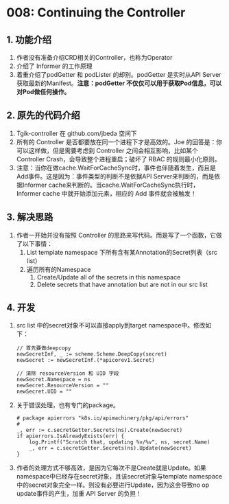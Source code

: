 # 008: Continuing the Controller

## 1. 功能介绍

1. 作者没有准备介绍CRD相关的Controller，也称为Operator
2. 介绍了 Informer 的工作原理
3. 着重介绍了podGetter 和 podLister 的却别。podGetter 是实时从API Server获取最新的Manifest。**注意：podGetter 不仅仅可以用于获取Pod信息，可以对Pod做任何操作。**

## 2. 原先的代码介绍

1. Tgik-controller 在 github.com/jbeda 空间下
2. 所有的 Controller 是否都要放在同一个进程下才是高效的。Joe 的回答是：你可以这样做，但是需要考虑到 Controller 之间会相互影响，比如某个Controller Crash，会导致整个进程重启；破坏了 RBAC 的规则最小化原则。
3. 注意：当你在做cache.WaitForCacheSync时，事件也伴随着发生，而且是Add事件。这是因为：事件类型的判断不是依据API Server来判断的，而是依据Informer cache来判断的。当cache.WaitForCacheSync执行时，Informer cache 中就开始添加元素，相应的 Add 事件就会被触发！

## 3. 解决思路

1. 作者一开始并没有按照 Controller 的思路来写代码。而是写了一个函数，它做了以下事情：
   1. List template namespace 下所有含有某Annotation的Secret列表（src list）
   2. 遍历所有的Namespace
      1. Create/Update all of the secrets in this namespace
      2. Delete secrets that have annotation but are not in our src list

## 4. 开发

1. src list 中的secret对象不可以直接apply到target namespace中。修改如下：

   ```
   // 首先要做deepcopy
   newSecretInf, _ := scheme.Scheme.DeepCopy(secret)
   newSecret := newSecretInf.(*apicorev1.Secret)
   
   // 清除 resourceVersion 和 UID 字段
   newSecret.Namespace = ns
   newSecret.ResourceVersion = ""
   newSecret.UID = ""
   ```

2. 关于错误处理，也有专门的package。

   ```
   # package apierrors "k8s.io/apimachinery/pkg/api/errors"
   #
   _, err := c.secretGetter.Secrets(ns).Create(newSecret)
   if apierrors.IsAlreadyExists(err) {
       log.Printf("Scratch that, updating %v/%v", ns, secret.Name)
       _, err = c.secretGetter.Secrets(ns).Update(newSecret)
   }
   ```

3. 作者的处理方式不够高效，是因为它每次不是Create就是Update。如果namespace中已经存在secret对象，且该secret对象与template namespace中的secret对象完全一样。则没有必要进行Update，因为这会导致no op update事件的产生，加重 API Server 的负担！

